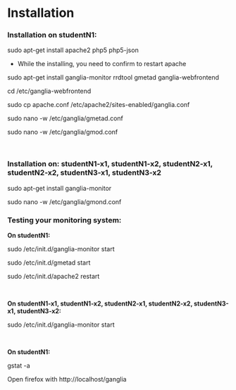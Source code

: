 # Installation

### **Installation on studentN1:**

sudo apt-get install apache2 php5 php5-json

* While the installing, you need to confirm to restart apache

sudo apt-get install ganglia-monitor rrdtool gmetad ganglia-webfrontend

cd /etc/ganglia-webfrontend

sudo cp apache.conf /etc/apache2/sites-enabled/ganglia.conf

sudo nano -w /etc/ganglia/gmetad.conf

sudo nano -w /etc/ganglia/gmod.conf

<br/>


### **Installation on: studentN1-x1, studentN1-x2, studentN2-x1, studentN2-x2, studentN3-x1, studentN3-x2**

sudo apt-get install ganglia-monitor

sudo nano -w /etc/ganglia/gmond.conf

### **Testing your monitoring system:**

**On studentN1:**

sudo /etc/init.d/ganglia-monitor start

sudo /etc/init.d/gmetad start

sudo /etc/init.d/apache2 restart

<br/>

**On studentN1-x1, studentN1-x2, studentN2-x1,
studentN2-x2, studentN3-x1, studentN3-x2:**

sudo /etc/init.d/ganglia-monitor start

<br/>

**On studentN1:**

gstat -a

Open firefox with http://localhost/ganglia

